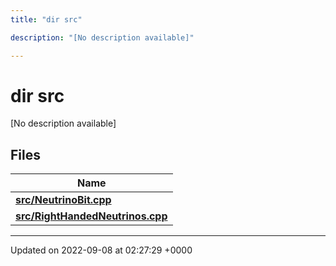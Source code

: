 ```yaml
---
title: "dir src"

description: "[No description available]"

---
```


# dir src

[No description available]

## Files

| Name           |
| -------------- |
| **[src/NeutrinoBit.cpp](/documentation/code/files/neutrinobit_8cpp/#file-src-neutrinobit-cpp)**  |
| **[src/RightHandedNeutrinos.cpp](/documentation/code/files/righthandedneutrinos_8cpp/#file-src-righthandedneutrinos-cpp)**  |






-------------------------------

Updated on 2022-09-08 at 02:27:29 +0000
